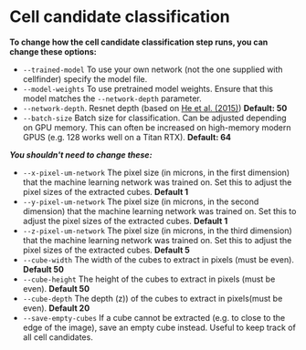 # Cell candidate classification

**To change how the cell candidate classification step runs, you can change these options:**

* `--trained-model` To use your own network (not the one supplied with cellfinder) specify the model file.
* `--model-weights` To use pretrained model weights. Ensure that this model matches the `--network-depth` parameter.
* `--network-depth`. Resnet depth \(based on [He et al. \(2015\)](https://arxiv.org/abs/1512.03385)\) **Default: 50**
* `--batch-size` Batch size for classification. Can be adjusted depending on GPU memory. This can often be increased 
on high-memory modern GPUS \(e.g. 128 works well on a Titan RTX\). **Default: 64**

_**You shouldn't need to change these:**_

* `--x-pixel-um-network` The pixel size \(in microns, in the first dimension\) that the machine learning network was 
trained on.  Set this to adjust the pixel sizes of the extracted cubes. **Default 1**
* `--y-pixel-um-network` The pixel size \(in microns, in the second dimension\) that the machine learning network was 
trained on.  Set this to adjust the pixel sizes of the extracted cubes. **Default 1**
* `--z-pixel-um-network` The pixel size \(in microns, in the third dimension\) that the machine learning network was 
trained on.  Set this to adjust the pixel sizes of the extracted cubes. **Default 5**
* `--cube-width` The width of the cubes to extract in pixels \(must be even\). **Default 50**
* `--cube-height` The height of the cubes to extract in pixels \(must be even\). **Default 50**
* `--cube-depth` The depth \(z\)\) of the cubes to extract in pixels\(must be even\). **Default 20**
* `--save-empty-cubes` If a cube cannot be extracted \(e.g. to close to the edge of the image\), save an empty cube 
instead. Useful to keep track of all cell candidates.
